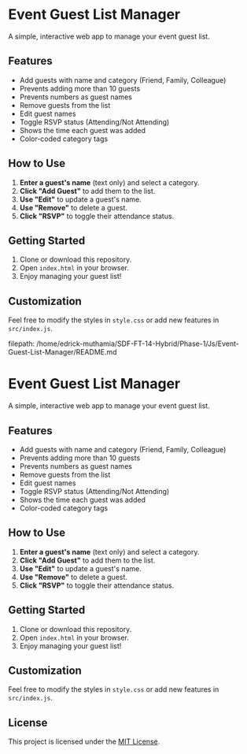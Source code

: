 # Event Guest List Manager

A simple, interactive web app to manage your event guest list.

## Features

- Add guests with name and category (Friend, Family, Colleague)
- Prevents adding more than 10 guests
- Prevents numbers as guest names
- Remove guests from the list
- Edit guest names
- Toggle RSVP status (Attending/Not Attending)
- Shows the time each guest was added
- Color-coded category tags

## How to Use

1. **Enter a guest's name** (text only) and select a category.
2. **Click "Add Guest"** to add them to the list.
3. **Use "Edit"** to update a guest's name.
4. **Use "Remove"** to delete a guest.
5. **Click "RSVP"** to toggle their attendance status.

## Getting Started

1. Clone or download this repository.
2. Open `index.html` in your browser.
3. Enjoy managing your guest list!

## Customization

Feel free to modify the styles in `style.css` or add new features in `src/index.js`.

filepath: /home/edrick-muthamia/SDF-FT-14-Hybrid/Phase-1/Js/Event-Guest-List-Manager/README.md 

# Event Guest List Manager

A simple, interactive web app to manage your event guest list.

## Features

- Add guests with name and category (Friend, Family, Colleague)
- Prevents adding more than 10 guests
- Prevents numbers as guest names
- Remove guests from the list
- Edit guest names
- Toggle RSVP status (Attending/Not Attending)
- Shows the time each guest was added
- Color-coded category tags

## How to Use

1. **Enter a guest's name** (text only) and select a category.
2. **Click "Add Guest"** to add them to the list.
3. **Use "Edit"** to update a guest's name.
4. **Use "Remove"** to delete a guest.
5. **Click "RSVP"** to toggle their attendance status.

## Getting Started

1. Clone or download this repository.
2. Open `index.html` in your browser.
3. Enjoy managing your guest list!

## Customization

Feel free to modify the styles in `style.css` or add new features in `src/index.js`.
## License

This project is licensed under the [MIT License](LICENSE).